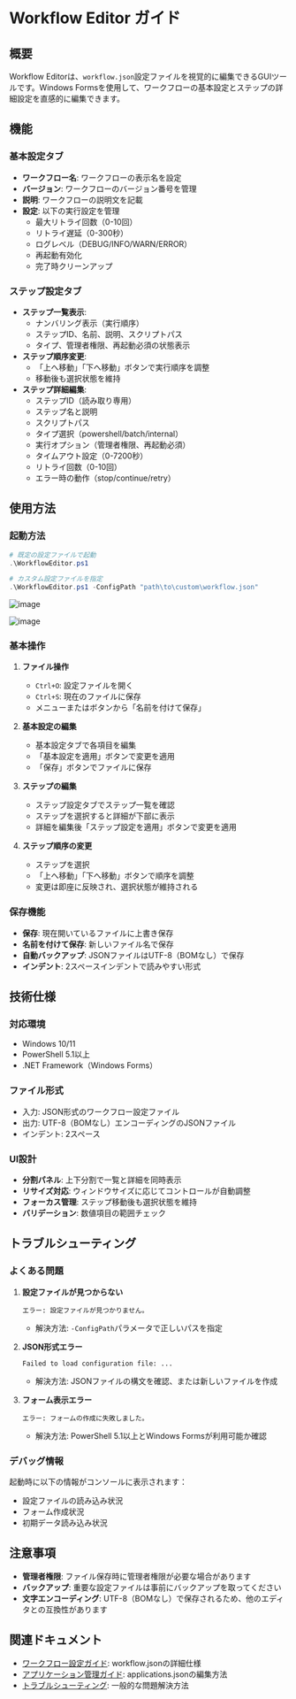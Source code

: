 # Workflow Editor ガイド

## 概要

Workflow Editorは、`workflow.json`設定ファイルを視覚的に編集できるGUIツールです。Windows Formsを使用して、ワークフローの基本設定とステップの詳細設定を直感的に編集できます。

## 機能

### 基本設定タブ
- **ワークフロー名**: ワークフローの表示名を設定
- **バージョン**: ワークフローのバージョン番号を管理
- **説明**: ワークフローの説明文を記載
- **設定**: 以下の実行設定を管理
  - 最大リトライ回数（0-10回）
  - リトライ遅延（0-300秒）
  - ログレベル（DEBUG/INFO/WARN/ERROR）
  - 再起動有効化
  - 完了時クリーンアップ

### ステップ設定タブ
- **ステップ一覧表示**: 
  - ナンバリング表示（実行順序）
  - ステップID、名前、説明、スクリプトパス
  - タイプ、管理者権限、再起動必須の状態表示
- **ステップ順序変更**:
  - 「上へ移動」「下へ移動」ボタンで実行順序を調整
  - 移動後も選択状態を維持
- **ステップ詳細編集**:
  - ステップID（読み取り専用）
  - ステップ名と説明
  - スクリプトパス
  - タイプ選択（powershell/batch/internal）
  - 実行オプション（管理者権限、再起動必須）
  - タイムアウト設定（0-7200秒）
  - リトライ回数（0-10回）
  - エラー時の動作（stop/continue/retry）

## 使用方法

### 起動方法
```powershell
# 既定の設定ファイルで起動
.\WorkflowEditor.ps1

# カスタム設定ファイルを指定
.\WorkflowEditor.ps1 -ConfigPath "path\to\custom\workflow.json"
```

![image](https://github.com/user-attachments/assets/23f9a98f-3f0f-406c-ad1a-10475c7911c4)

![image](https://github.com/user-attachments/assets/22f9c61c-55cc-4583-a1e4-a2883dc6cab0)

### 基本操作

1. **ファイル操作**
   - `Ctrl+O`: 設定ファイルを開く
   - `Ctrl+S`: 現在のファイルに保存
   - メニューまたはボタンから「名前を付けて保存」

2. **基本設定の編集**
   - 基本設定タブで各項目を編集
   - 「基本設定を適用」ボタンで変更を適用
   - 「保存」ボタンでファイルに保存

3. **ステップの編集**
   - ステップ設定タブでステップ一覧を確認
   - ステップを選択すると詳細が下部に表示
   - 詳細を編集後「ステップ設定を適用」ボタンで変更を適用

4. **ステップ順序の変更**
   - ステップを選択
   - 「上へ移動」「下へ移動」ボタンで順序を調整
   - 変更は即座に反映され、選択状態が維持される

### 保存機能

- **保存**: 現在開いているファイルに上書き保存
- **名前を付けて保存**: 新しいファイル名で保存
- **自動バックアップ**: JSONファイルはUTF-8（BOMなし）で保存
- **インデント**: 2スペースインデントで読みやすい形式

## 技術仕様

### 対応環境
- Windows 10/11
- PowerShell 5.1以上
- .NET Framework（Windows Forms）

### ファイル形式
- 入力: JSON形式のワークフロー設定ファイル
- 出力: UTF-8（BOMなし）エンコーディングのJSONファイル
- インデント: 2スペース

### UI設計
- **分割パネル**: 上下分割で一覧と詳細を同時表示
- **リサイズ対応**: ウィンドウサイズに応じてコントロールが自動調整
- **フォーカス管理**: ステップ移動後も選択状態を維持
- **バリデーション**: 数値項目の範囲チェック

## トラブルシューティング

### よくある問題

1. **設定ファイルが見つからない**
   ```
   エラー: 設定ファイルが見つかりません。
   ```
   - 解決方法: `-ConfigPath`パラメータで正しいパスを指定

2. **JSON形式エラー**
   ```
   Failed to load configuration file: ...
   ```
   - 解決方法: JSONファイルの構文を確認、または新しいファイルを作成

3. **フォーム表示エラー**
   ```
   エラー: フォームの作成に失敗しました。
   ```
   - 解決方法: PowerShell 5.1以上とWindows Formsが利用可能か確認

### デバッグ情報

起動時に以下の情報がコンソールに表示されます：
- 設定ファイルの読み込み状況
- フォーム作成状況
- 初期データ読み込み状況

## 注意事項

- **管理者権限**: ファイル保存時に管理者権限が必要な場合があります
- **バックアップ**: 重要な設定ファイルは事前にバックアップを取ってください
- **文字エンコーディング**: UTF-8（BOMなし）で保存されるため、他のエディタとの互換性があります

## 関連ドキュメント

- [ワークフロー設定ガイド](Customization-Guide.md): workflow.jsonの詳細仕様
- [アプリケーション管理ガイド](Application-Management.md): applications.jsonの編集方法
- [トラブルシューティング](Troubleshooting.md): 一般的な問題解決方法
